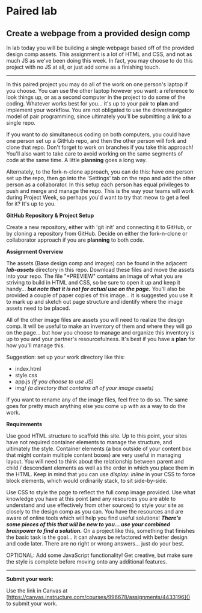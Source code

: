# Paired lab
## Create a webpage from a provided design comp

In lab today you will be building a single webpage based off of the provided design comp assets. This assignment is a lot of HTML and CSS, and not as much JS as we've been doing this week. In fact, you may choose to do this project with no JS at all, or just add some as a finishing touch.

---

In this paired project you may do all of the work on one person's laptop if you choose. You can use the other laptop however you want: a reference to look things up, or as a second computer in the project to do some of the coding. Whatever works best for you... it's up to your pair to **plan** and implement your workflow. You are not obligated to use the driver/navigator model of pair programming, since ultimately you'll be submitting a link to a single repo.

If you want to do simultaneous coding on both computers, you could have one person set up a GitHub repo, and then the other person will fork and clone that repo. Don't forget to work on branches if you take this approach! You'll also want to take care to avoid working on the same segments of code at the same time. A little **planning** goes a long way.

Alternately, to the fork-n-clone approach, you can do this: have one person set up the repo, then go into the 'Settings' tab on the repo and add the other person as a collaborator. In this setup each person has equal privileges to push and merge and manage the repo. This is the way your teams will work during Project Week, so perhaps you'd want to try that meow to get a feel for it? It's up to you.

**GitHub Repository & Project Setup**

Create a new repository, either with 'git init' and connecting it to GitHub, or by cloning a repository from GitHub. Decide on either the fork-n-clone or collaborator approach if you are **planning** to both code.

**Assignment Overview**

The assets (Base design comp and images) can be found in the adjacent ***lab-assets*** directory in this repo. Download these files and move the assets into your repo. The file "*PREVIEW" contains an image of what you are striving to build in HTML and CSS, so be sure to open it up and keep it handy... ***but note that it is not for actual use on the page.*** You'll also be provided a couple of paper copies of this image... it is suggested you use it to mark up and sketch out page structure and identify where the image assets need to be placed.

All of the other image files are assets you will need to realize the design comp. It will be useful to make an inventory of them and where they will go on the page... but how you choose to manage and organize this inventory is up to you and your partner's resourcefulness. It's best if you have a **plan** for how you'll manage this.

Suggestion: set up your work directory like this:

* index.html
* style.css
* app.js *(if you choose to use JS)*
* img/   *(a directory that contains all of your image assets)*

If you want to rename any of the image files, feel free to do so. The same goes for pretty much anything else you come up with as a way to do the work.

**Requirements**

Use good HTML structure to scaffold this site. Up to this point, your sites have not required container elements to manage the structure, and ultimately the style. Container elements (a box outside of your content box that might contain multiple content boxes) are very useful in managing layout. You will need to think about the relationship between parent and child / descendant elements as well as the order in which you place them in the HTML. Keep in mind that you can use *display: inline* in your CSS to force block elements, which would ordinarily stack, to sit side-by-side.

Use CSS to style the page to reflect the full comp image provided. Use what knowledge you have at this point (and any resources you are able to understand and use effectively from other sources) to style your site as closely to the design comp as you can. You have the resources and are aware of online tools which will help you find useful solutions! ***There's some pieces of this that will be new to you... use your combined brainpower to find a solution.*** On a project like this, something that finishes the basic task is the goal... it can always be refactored with better design and code later. There are no right or wrong answers... just do your best.

OPTIONAL: Add some JavaScript functionality! Get creative, but make sure the style is complete before moving onto any additional features.

---

**Submit your work:**

Use the link in Canvas at [https://canvas.instructure.com/courses/996678/assignments/4433196]() to submit your work.
